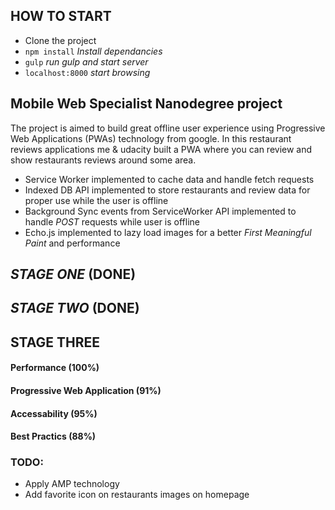 ## HOW TO START

- Clone the project
- `npm install` *Install dependancies*
- `gulp` *run gulp and start server*
- `localhost:8000` *start browsing*

## Mobile Web Specialist Nanodegree project
The project is aimed to build great offline user experience using Progressive Web Applications (PWAs) technology from google.
In this restaurant reviews applications me & udacity built a PWA where you can review and show restaurants reviews around some area.
- Service Worker implemented to cache data and handle fetch requests
- Indexed DB API implemented to store restaurants and review data for proper use while the user is offline
- Background Sync events from ServiceWorker API implemented to handle *POST* requests while user is offline
- Echo.js implemented to lazy load images for a better *First Meaningful Paint* and performance
## *STAGE ONE* (**DONE**)
## *STAGE TWO* (**DONE**)

## STAGE THREE
#### Performance (100%)
#### Progressive Web Application (91%)
#### Accessability (95%)
#### Best Practics (88%)

### TODO:
- Apply AMP technology
- Add favorite icon on restaurants images on homepage
